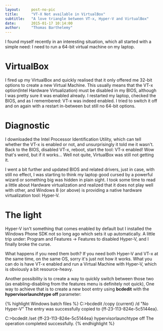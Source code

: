 ```yaml
---
layout:     post-no-pic
title:      "VT-X Not available in VirtualBox"
subtitle:   "A love triangle between VT-x, Hyper-V and VirtualBox"
date:       2015-01-17 10:14:00
author:     "Thomas Barthelemy"
---
```


I found myself recently in an interesting situation, which all started with a simple need: I need to run a 64-bit virtual machine on my laptop.

# VirtualBox

I fired up my VirtualBox and quickly realised that it only offered me 32-bit options to create a new Virtual Machine.
This usually means that the VT-x option(Intel Hardware Virtualization) must be disabled in my BIOS, although I was pretty sure it was enabled already.
I restarted my laptop, checked the BIOS, and as I remembered: VT-x was indeed enabled. I tried to switch it off and on again with a restart in-between but
still no 64-bit options.

# Diagnostic

I downloaded the Intel Processor Identification Utility, which can tell whether the VT-x is enabled or not, and unsurprisingly it told me it wasn't.
Back to the BIOS, disabled VT-x, reboot, start the tool: VT-x enabled!
Wow that's weird, but if it works... Well not quite, VirtualBox was still not getting it.

I went a bit further and updated BIOS and related drivers, just in case, with still no effect, I was starting to think my laptop good cursed by a powerful wizard or something big was hidden in plain sight.
I took some time to read a little about Hardware virtualization and realized that it does not play well with other, and Windows 8 (or above) is providing a native hardware virtualization tool: Hyper-V.

# The light

Hyper-V isn't something that comes enabled by default but I installed the Windows Phone SDK not so long ago which sets it up automatically.
A little trip under: Program and Features -> Features to disabled Hyper-V, and I finally broke the curse.

What happens if you need them both?
If you need both Hyper-V and VT-x at the same time, on the same OS, sorry it's just not how it works.
What you can do is have VT-x enabled and run a Virtual Machine with Hyper-V, which is obviously a bit resource-heavy.

Another possibility is to create a way to quickly switch between those two (as enabling-disabling from the features menu is definitely not quick),
One way to achieve that is to create a new boot entry using **bcdedit** with the **hypervisorlaunchtype off** parameter:

{% highlight Windows batch files %}
C:\>bcdedit /copy {current} /d "No Hyper-V" 
The entry was successfully copied to {ff-23-113-824e-5c5144ea}. 

C:\>bcdedit /set {ff-23-113-824e-5c5144ea} hypervisorlaunchtype off 
The operation completed successfully.
{% endhighlight %}
